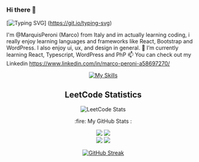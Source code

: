 ### Hi there 👋
[![Typing SVG](https://readme-typing-svg.demolab.com?font=Fira+Code&weight=600&size=22&duration=2000&pause=1000&color=%23800020&width=650&lines=Hi!+It's+Marco+here.+Welcome+to+my+GitHub+Page+)]
(https://git.io/typing-svg)

I'm @MarquisPeroni (Marco) from Italy and im actually learning coding, i really enjoy learning languages and frameworks like React, Bootstrap and WordPress.
I also enjoy ui, ux, and design in general.
🌱 I’m currently learning React, Typescript, WordPress and PhP
📫 You can check out my Linkedin https://www.linkedin.com/in/marco-peroni-a58697270/

<div align="center">
  
  
[![My Skills](https://skillicons.dev/icons?i=html,css,nodejs,bootstrap,ts,react,redux,git,github,bash,express,js,vscode&perline=16)](https://skillicons.dev)


</div>
<h2 align="center">LeetCode Statistics</h2>

<div align="center">

  
  ![LeetCode Stats](https://leetcode.card.workers.dev/MarquisPeroni?theme=dark&font=baloo&extension=null)

  
  </div>  
<p align="center">:fire: My GitHub Stats :</p>
<div id="stats" align="center">
  
  
<img class="img" src="https://raw.githubusercontent.com/MarquisPeroni/stats/master/generated/overview.svg#gh-dark-mode-only"/>
  
  
<img class="img" src="https://raw.githubusercontent.com/MarquisPeroni/stats/master/generated/languages.svg#gh-dark-mode-only"/>
  

  </div>
  
  
<div id="stats" align="center">
  
  
<img class="img" src="https://raw.githubusercontent.com/MarquisPeroni/stats/master/generated/overview.svg#gh-light-mode-only"/>
  
  
<img class="img" src="https://raw.githubusercontent.com/MarquisPeroni/stats/master/generated/languages.svg#gh-light-mode-only"/>
  
  
  </div>
  <div align="center">
  
  
[![GitHub Streak](https://streak-stats.demolab.com?user=MarquisPeroni&theme=dark)](https://git.io/streak-stats)
  
  
</div>


